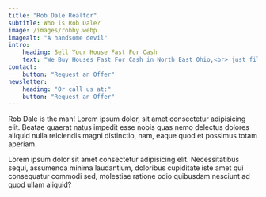 ```yaml
---
title: "Rob Dale Realtor"
subtitle: Who is Rob Dale?
image: /images/robby.webp
imagealt: "A handsome devil"
intro:
    heading: Sell Your House Fast For Cash
    text: "We Buy Houses Fast For Cash in North East Ohio,<br> just fill out this form to get an offer."
contact:
    button: "Request an Offer"
newsletter:
    heading: "Or call us at:"
    button: "Request an Offer"
---
```


Rob Dale is the man! Lorem ipsum dolor, sit amet consectetur adipisicing elit. Beatae quaerat natus impedit esse nobis quas nemo delectus dolores aliquid nulla reiciendis magni distinctio, nam, eaque quod et possimus totam aperiam.

Lorem ipsum dolor sit amet consectetur adipisicing elit. Necessitatibus sequi, assumenda minima laudantium, doloribus cupiditate iste amet qui consequatur commodi sed, molestiae ratione odio quibusdam nesciunt ad quod ullam aliquid?
